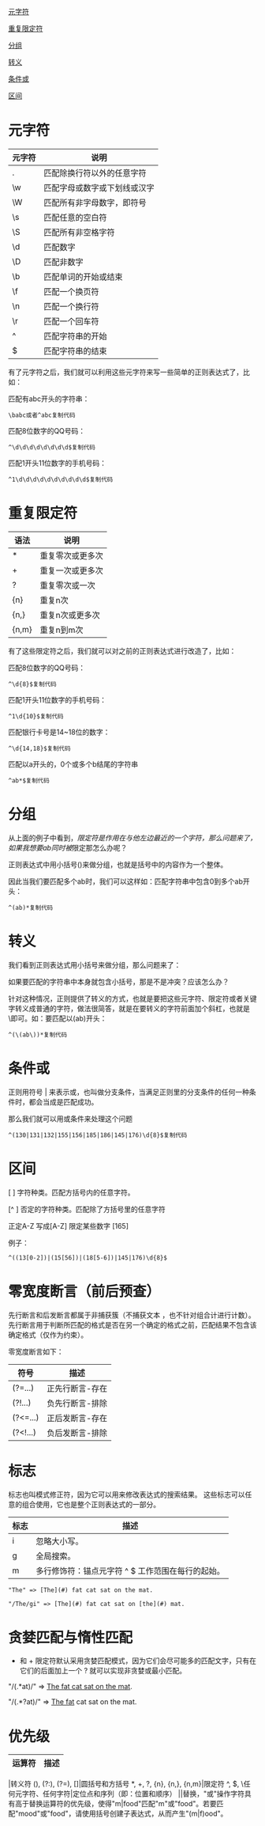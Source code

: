 [元字符](#元字符)

[重复限定符](#重复限定符)

[分组](#分组)

[转义](#转义)

[条件或](#条件或)

[区间](#区间)
  
# 元字符 

元字符|说明
---|---
.|匹配除换行符以外的任意字符
\w|匹配字母或数字或下划线或汉字
\W|匹配所有非字母数字，即符号
\s|匹配任意的空白符
\S|匹配所有非空格字符
\d|匹配数字
\D|匹配非数字
\b|匹配单词的开始或结束
\f|匹配一个换页符
\n|匹配一个换行符
\r|匹配一个回车符
^|匹配字符串的开始
$|匹配字符串的结束

有了元字符之后，我们就可以利用这些元字符来写一些简单的正则表达式了，比如：

匹配有abc开头的字符串：

    \babc或者^abc复制代码

匹配8位数字的QQ号码：

    ^\d\d\d\d\d\d\d\d$复制代码

匹配1开头11位数字的手机号码：

    ^1\d\d\d\d\d\d\d\d\d\d$复制代码

# 重复限定符

语法|说明
---|---
*|重复零次或更多次
+|重复一次或更多次
?|重复零次或一次
{n}|重复n次
{n,}|重复n次或更多次
{n,m}|重复n到m次

有了这些限定符之后，我们就可以对之前的正则表达式进行改造了，比如：

匹配8位数字的QQ号码：

    ^\d{8}$复制代码

匹配1开头11位数字的手机号码：

    ^1\d{10}$复制代码

匹配银行卡号是14~18位的数字：

    ^\d{14,18}$复制代码

匹配以a开头的，0个或多个b结尾的字符串

    ^ab*$复制代码

# 分组 

从上面的例子中看到，*限定符是作用在与他左边最近的一个字符，那么问题来了，如果我想要ab同时被*限定那怎么办呢？

正则表达式中用小括号()来做分组，也就是括号中的内容作为一个整体。

因此当我们要匹配多个ab时，我们可以这样如：匹配字符串中包含0到多个ab开头：

    ^(ab)*复制代码

# 转义

我们看到正则表达式用小括号来做分组，那么问题来了：

如果要匹配的字符串中本身就包含小括号，那是不是冲突？应该怎么办？

针对这种情况，正则提供了转义的方式，也就是要把这些元字符、限定符或者关键字转义成普通的字符，做法很简答，就是在要转义的字符前面加个斜杠，也就是\即可。如：要匹配以(ab)开头：
    
    ^(\(ab\))*复制代码

# 条件或 

正则用符号 | 来表示或，也叫做分支条件，当满足正则里的分支条件的任何一种条件时，都会当成是匹配成功。

那么我们就可以用或条件来处理这个问题

    ^(130|131|132|155|156|185|186|145|176)\d{8}$复制代码

# 区间 

[ ]	字符种类。匹配方括号内的任意字符。

[^ ]	否定的字符种类。匹配除了方括号里的任意字符

  正定A-Z 写成[A-Z]
  限定某些数字 [165]
  
例子：

    ^((13[0-2])|(15[56])|(18[5-6])|145|176)\d{8}$

# 零宽度断言（前后预查）

先行断言和后发断言都属于非捕获簇（不捕获文本 ，也不针对组合计进行计数）。 先行断言用于判断所匹配的格式是否在另一个确定的格式之前，匹配结果不包含该确定格式（仅作为约束）。

零宽度断言如下：

符号|描述
--|--
(?=...)|正先行断言-存在
(?!...)|负先行断言-排除
(?<=...)|正后发断言-存在
(?<!...)|负后发断言-排除

# 标志

标志也叫模式修正符，因为它可以用来修改表达式的搜索结果。 这些标志可以任意的组合使用，它也是整个正则表达式的一部分。

标志|描述
--|--
i|忽略大小写。
g|全局搜索。
m|多行修饰符：锚点元字符 ^ $ 工作范围在每行的起始。

    "The" => [The](#) fat cat sat on the mat.

    "/The/gi" => [The](#) fat cat sat on [the](#) mat.

# 贪婪匹配与惰性匹配

* 和 + 限定符默认采用贪婪匹配模式，因为它们会尽可能多的匹配文字，只有在它们的后面加上一个 ? 就可以实现非贪婪或最小匹配。

"/(.*at)/" => [The fat cat sat on the mat](#). 
    
"/(.*?at)/" => [The fat](#) cat sat on the mat. 

# 优先级

运算符|描述
--|--
\|转义符
(), (?:), (?=), []|圆括号和方括号
*, +, ?, {n}, {n,}, {n,m}|限定符
^, $, \任何元字符、任何字符|定位点和序列（即：位置和顺序）
||替换，"或"操作字符具有高于替换运算符的优先级，使得"m|food"匹配"m"或"food"。若要匹配"mood"或"food"，请使用括号创建子表达式，从而产生"(m|f)ood"。
